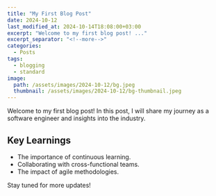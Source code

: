 ```yaml
---
title: "My First Blog Post"
date: 2024-10-12
last_modified_at: 2024-10-14T18:08:00+03:00
excerpt: "Welcome to my first blog post! ..."
excerpt_separator: "<!--more-->"
categories:
  - Posts
tags:
  - blogging
  - standard
image: 
  path: /assets/images/2024-10-12/bg.jpeg
  thumbnail: /assets/images/2024-10-12/bg-thumbnail.jpeg
---
```


Welcome to my first blog post! In this post, I will share my journey as a software engineer and insights into the industry.

## Key Learnings
- The importance of continuous learning.
- Collaborating with cross-functional teams.
- The impact of agile methodologies.

Stay tuned for more updates!

